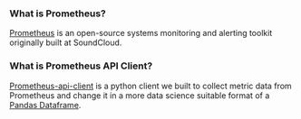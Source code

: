 ### What is Prometheus?
[Prometheus](https://prometheus.io/docs/introduction/overview/#what-is-prometheus) is an open-source systems monitoring and alerting toolkit originally built at SoundCloud.

### What is Prometheus API Client?
[Prometheus-api-client](https://prometheus-api-client-python.readthedocs.io/source/prometheus_api_client.html#prometheus-api-client-package) is a python client we built to collect metric data from Prometheus and change it in a more  data science suitable format of a [Pandas Dataframe](https://pandas.pydata.org/pandas-docs/stable/reference/api/pandas.DataFrame.html#pandas-dataframe).
